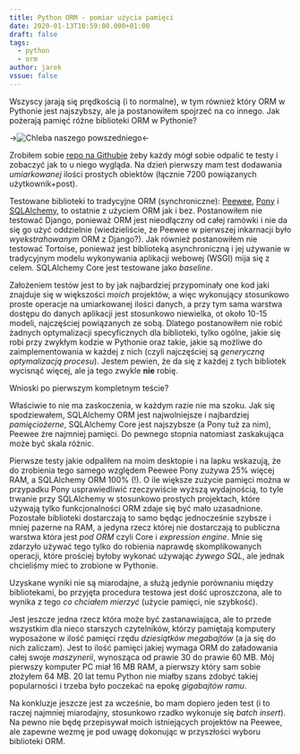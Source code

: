```yaml
---
title: Python ORM - pomiar użycia pamięci
date: 2020-01-13T10:59:00.000+01:00
draft: false
tags:
  - python
  - orm
author: jarek
vssue: false
---
```


Wszyscy jarają się prędkością (i to normalne), w tym również który ORM w Pythonie jest najszybszy, ale ja postanowiłem spojrzeć na co innego. Jak pożerają pamięć różne biblioteki ORM w Pythonie?

<!-- more -->

->![Chleba naszego powszedniego](https://i.imgur.com/vLanTTNh.jpg)<-

Zrobiłem sobie [repo na Githubie](https://github.com/zgoda/ormbench) żeby każdy mógł sobie odpalić te testy i zobaczyć jak to u niego wygląda. Na dzień pierwszy mam test dodawania _umiarkowanej_ ilości prostych obiektów (łącznie 7200 powiązanych użytkownik+post).

Testowane biblioteki to tradycyjne ORM (synchroniczne): [Peewee](https://pypi.org/project/peewee/), [Pony](https://pypi.org/project/pony/) i [SQLAlchemy](https://pypi.org/project/SQLAlchemy/), to ostatnie z użyciem ORM jak i bez. Postanowiłem nie testować Django, ponieważ ORM jest nieodłączny od całej ramówki i nie da się go użyć oddzielnie (wiedzieliście, że Peewee w pierwszej inkarnacji było _wyekstrahowanym_ ORM z Django?). Jak również postanowiłem nie testować Tortoise, ponieważ jest biblioteką asynchroniczną i jej używanie w tradycyjnym modelu wykonywania aplikacji webowej (WSGI) mija się z celem. SQLAlchemy Core jest testowane jako _baseline_.

Założeniem testów jest to by jak najbardziej przypominały one kod jaki znajduje się w większości _moich_ projektów, a więc wykonujący stosunkowo proste operacje na umiarkowanej ilości danych, a przy tym sama warstwa dostępu do danych aplikacji jest stosunkowo niewielka, ot około 10-15 modeli, najczęściej powiązanych ze sobą. Dlatego postanowiłem nie robić żadnych optymalizacji specyficznych dla biblioteki, tylko ogólne, jakie się robi przy zwykłym kodzie w Pythonie oraz takie, jakie są możliwe do zaimplementowania w każdej z nich (czyli najczęściej są _generyczną optymalizacją procesu_). Jestem pewien, że da się z każdej z tych bibliotek wycisnąć więcej, ale ja tego zwykle **nie** robię.

Wnioski po pierwszym kompletnym teście?

Właściwie to nie ma zaskoczenia, w każdym razie nie ma szoku. Jak się spodziewałem, SQLAlchemy ORM jest najwolniejsze i najbardziej _pamięciożerne_, SQLAlchemy Core jest najszybsze (a Pony tuż za nim), Peewee żre najmniej pamięci. Do pewnego stopnia natomiast zaskakująca może być skala różnic.

Pierwsze testy jakie odpaliłem na moim desktopie i na lapku wskazują, że do zrobienia tego samego względem Peewee Pony zużywa 25% więcej RAM, a SQLAlchemy ORM 100% (!). O ile większe zużycie pamięci można w przypadku Pony usprawiedliwić rzeczywiście wyższą wydajnością, to tyle trwanie przy SQLAlchemy w stosunkowo prostych projektach, które używają tylko funkcjonalności ORM zdaje się być mało uzasadnione. Pozostałe biblioteki dostarczają to samo będąc jednocześnie szybsze i mniej pazerne na RAM, a jedyna rzecz której nie dostarczają to publiczna warstwa która jest _pod ORM_ czyli Core i _expression engine_. Mnie się zdarzyło używać tego tylko do robienia naprawdę skomplikowanych operacji, które prościej byłoby wykonać używając _żywego SQL_, ale jednak chcieliśmy mieć to zrobione w Pythonie.

Uzyskane wyniki nie są miarodajne, a służą jedynie porównaniu między bibliotekami, bo przyjęta procedura testowa jest dość uproszczona, ale to wynika z tego _co chciałem mierzyć_ (użycie pamięci, nie szybkość).

Jest jeszcze jedna rzecz która może być zastanawiająca, ale to przede wszystkim dla nieco starszych czytelników, którzy pamiętają komputery wyposażone w ilość pamięci rzędu _dziesiątków megabajtów_ (a ja się do nich zaliczam). Jest to ilość pamięci jakiej wymaga ORM do załadowania całej swoje _maszynerii_, wynosząca od prawie 30 do prawie 60 MB. Mój pierwszy komputer PC miał 16 MB RAM, a pierwszy który sam sobie złożyłem 64 MB. 20 lat temu Python nie miałby szans zdobyć takiej popularności i trzeba było poczekać na epokę _gigabajtów ramu_.

Na konkluzje jeszcze jest za wcześnie, bo mam dopiero jeden test (i to raczej najmniej miarodajny, stosunkowo rzadko wykonuje się _batch insert_). Na pewno nie będę przepisywał moich istniejących projektów na Peewee, ale zapewne wezmę je pod uwagę dokonując w przyszłości wyboru biblioteki ORM.
